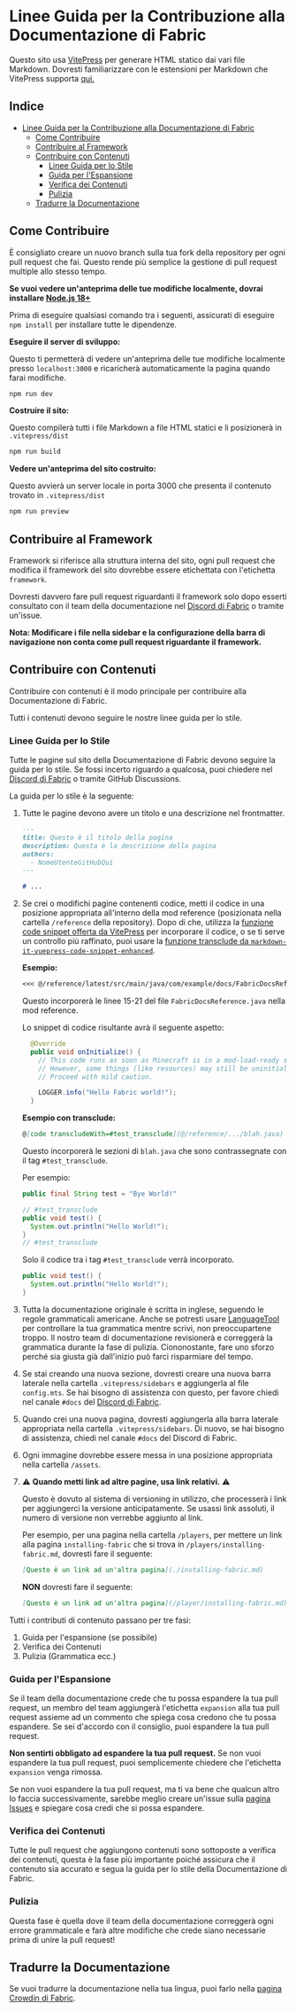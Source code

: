# Linee Guida per la Contribuzione alla Documentazione di Fabric

Questo sito usa [VitePress](https://vitepress.vuejs.org/) per generare HTML statico dai vari file Markdown. Dovresti familiarizzare con le estensioni per Markdown che VitePress supporta [qui.](https://vitepress.vuejs.org/guide/markdown.html#features)

## Indice

- [Linee Guida per la Contribuzione alla Documentazione di Fabric](#linee-guida-per-la-contribuzione-alla-documentazione-di-fabric)
  - [Come Contribuire](#come-contribuire)
  - [Contribuire al Framework](#contribuire-al-framework)
  - [Contribuire con Contenuti](#contribuire-con-contenuti)
    - [Linee Guida per lo Stile](#linee-guida-per-lo-stile)
    - [Guida per l'Espansione](#guida-per-l-espansione)
    - [Verifica dei Contenuti](#verifica-dei-contenuti)
    - [Pulizia](#pulizia)
  - [Tradurre la Documentazione](#tradurre-la-documentazione)

## Come Contribuire

È consigliato creare un nuovo branch sulla tua fork della repository per ogni pull request che fai. Questo rende più semplice la gestione di pull request multiple allo stesso tempo.

**Se vuoi vedere un'anteprima delle tue modifiche localmente, dovrai installare [Node.js 18+](https://nodejs.org/en/)**

Prima di eseguire qualsiasi comando tra i seguenti, assicurati di eseguire `npm install` per installare tutte le dipendenze.

**Eseguire il server di sviluppo:**

Questo ti permetterà di vedere un'anteprima delle tue modifiche localmente presso `localhost:3000` e ricaricherà automaticamente la pagina quando farai modifiche.

```bash
npm run dev
```

**Costruire il sito:**

Questo compilerà tutti i file Markdown a file HTML statici e li posizionerà in `.vitepress/dist`

```bash
npm run build
```

**Vedere un'anteprima del sito costruito:**

Questo avvierà un server locale in porta 3000 che presenta il contenuto trovato in `.vitepress/dist`

```bash
npm run preview
```

## Contribuire al Framework

Framework si riferisce alla struttura interna del sito, ogni pull request che modifica il framework del sito dovrebbe essere etichettata con l'etichetta `framework`.

Dovresti davvero fare pull request riguardanti il framework solo dopo esserti consultato con il team della documentazione nel [Discord di Fabric](https://discord.gg/v6v4pMv) o tramite un'issue.

**Nota: Modificare i file nella sidebar e la configurazione della barra di navigazione non conta come pull request riguardante il framework.**

## Contribuire con Contenuti

Contribuire con contenuti è il modo principale per contribuire alla Documentazione di Fabric.

Tutti i contenuti devono seguire le nostre linee guida per lo stile.

### Linee Guida per lo Stile

Tutte le pagine sul sito della Documentazione di Fabric devono seguire la guida per lo stile. Se fossi incerto riguardo a qualcosa, puoi chiedere nel [Discord di Fabric](https://discord.gg/v6v4pMv) o tramite GitHub Discussions.

La guida per lo stile è la seguente:

1. Tutte le pagine devono avere un titolo e una descrizione nel frontmatter.

   ```md
   ---
   title: Questo è il titolo della pagina
   description: Questa è la descrizione della pagina
   authors:
     - NomeUtenteGitHubQui
   ---

   # ...
   ```

2. Se crei o modifichi pagine contenenti codice, metti il codice in una posizione appropriata all'interno della mod reference (posizionata nella cartella `/reference` della repository). Dopo di che, utilizza la [funzione code snippet offerta da VitePress](https://vitepress.dev/guide/markdown#import-code-snippets) per incorporare il codice, o se ti serve un controllo più raffinato, puoi usare la [funzione transclude da `markdown-it-vuepress-code-snippet-enhanced`](https://github.com/fabioaanthony/markdown-it-vuepress-code-snippet-enhanced).

   **Esempio:**

   ```md
   <<< @/reference/latest/src/main/java/com/example/docs/FabricDocsReference.java{15-21 java}
   ```

   Questo incorporerà le linee 15-21 del file `FabricDocsReference.java` nella mod reference.

   Lo snippet di codice risultante avrà il seguente aspetto:

   ```java
     @Override
     public void onInitialize() {
       // This code runs as soon as Minecraft is in a mod-load-ready state.
       // However, some things (like resources) may still be uninitialized.
       // Proceed with mild caution.

       LOGGER.info("Hello Fabric world!");
     }
   ```

   **Esempio con transclude:**

   ```md
   @[code transcludeWith=#test_transclude](@/reference/.../blah.java)
   ```

   Questo incorporerà le sezioni di `blah.java` che sono contrassegnate con il tag `#test_transclude`.

   Per esempio:

   ```java
   public final String test = "Bye World!"

   // #test_transclude
   public void test() {
     System.out.println("Hello World!");
   }
   // #test_transclude
   ```

   Solo il codice tra i tag `#test_transclude` verrà incorporato.

   ```java
   public void test() {
     System.out.println("Hello World!");
   }
   ```

3. Tutta la documentazione originale è scritta in inglese, seguendo le regole grammaticali americane. Anche se potresti usare [LanguageTool](https://languagetool.org/) per controllare la tua grammatica mentre scrivi, non preoccupartene troppo. Il nostro team di documentazione revisionerà e correggerà la grammatica durante la fase di pulizia. Ciononostante, fare uno sforzo perché sia giusta già dall'inizio può farci risparmiare del tempo.

4. Se stai creando una nuova sezione, dovresti creare una nuova barra laterale nella cartella `.vitepress/sidebars` e aggiungerla al file `config.mts`. Se hai bisogno di assistenza con questo, per favore chiedi nel canale `#docs` del [Discord di Fabric](https://discord.gg/v6v4pMv).

5. Quando crei una nuova pagina, dovresti aggiungerla alla barra laterale appropriata nella cartella `.vitepress/sidebars`. Di nuovo, se hai bisogno di assistenza, chiedi nel canale `#docs` del Discord di Fabric.

6. Ogni immagine dovrebbe essere messa in una posizione appropriata nella cartella `/assets`.

7. ⚠️ **Quando metti link ad altre pagine, usa link relativi.** ⚠️

   Questo è dovuto al sistema di versioning in utilizzo, che processerà i link per aggiungerci la versione anticipatamente. Se usassi link assoluti, il numero di versione non verrebbe aggiunto al link.

   Per esempio, per una pagina nella cartella `/players`, per mettere un link alla pagina `installing-fabric` che si trova in `/players/installing-fabric.md`, dovresti fare il seguente:

   ```md
   [Questo è un link ad un'altra pagina](./installing-fabric.md)
   ```

   **NON** dovresti fare il seguente:

   ```md
   [Questo è un link ad un'altra pagina](/player/installing-fabric.md)
   ```

Tutti i contributi di contenuto passano per tre fasi:

1. Guida per l'espansione (se possibile)
2. Verifica dei Contenuti
3. Pulizia (Grammatica ecc.)

### Guida per l'Espansione

Se il team della documentazione crede che tu possa espandere la tua pull request, un membro del team aggiungerà l'etichetta `expansion` alla tua pull request assieme ad un commento che spiega cosa credono che tu possa espandere. Se sei d'accordo con il consiglio, puoi espandere la tua pull request.

**Non sentirti obbligato ad espandere la tua pull request.** Se non vuoi espandere la tua pull request, puoi semplicemente chiedere che l'etichetta `expansion` venga rimossa.

Se non vuoi espandere la tua pull request, ma ti va bene che qualcun altro lo faccia successivamente, sarebbe meglio creare un'issue sulla [pagina Issues](https://github.com/FabricMC/fabric-docs/issues) e spiegare cosa credi che si possa espandere.

### Verifica dei Contenuti

Tutte le pull request che aggiungono contenuti sono sottoposte a verifica dei contenuti, questa è la fase più importante poiché assicura che il contenuto sia accurato e segua la guida per lo stile della Documentazione di Fabric.

### Pulizia

Questa fase è quella dove il team della documentazione correggerà ogni errore grammaticale e farà altre modifiche che crede siano necessarie prima di unire la pull request!

## Tradurre la Documentazione

Se vuoi tradurre la documentazione nella tua lingua, puoi farlo nella [pagina Crowdin di Fabric](https://crowdin.com/project/fabricmc).

